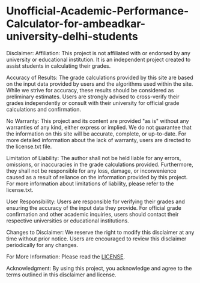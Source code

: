 # Unofficial-Academic-Performance-Calculator-for-ambeadkar-university-delhi-students

Disclaimer:
Affiliation: This project is not affiliated with or endorsed by any university or educational institution. It is an independent project created to assist students in calculating their grades.

Accuracy of Results: The grade calculations provided by this site are based on the input data provided by users and the algorithms used within the site. While we strive for accuracy, these results should be considered as preliminary estimates. Users are strongly advised to cross-verify their grades independently or consult with their university for official grade calculations and confirmation.

No Warranty: This project and its content are provided "as is" without any warranties of any kind, either express or implied. We do not guarantee that the information on this site will be accurate, complete, or up-to-date. For more detailed information about the lack of warranty, users are directed to the license.txt file.

Limitation of Liability: The author shall not be held liable for any errors, omissions, or inaccuracies in the grade calculations provided. Furthermore, they shall not be responsible for any loss, damage, or inconvenience caused as a result of reliance on the information provided by this project. For more information about limitations of liability, please refer to the license.txt.

User Responsibility: Users are responsible for verifying their grades and ensuring the accuracy of the input data they provide. For official grade confirmation and other academic inquiries, users should contact their respective universities or educational institutions.

Changes to Disclaimer: We reserve the right to modify this disclaimer at any time without prior notice. Users are encouraged to review this disclaimer periodically for any changes.

For More Information: Please read the [LICENSE](LICENSE).

Acknowledgment: By using this project, you acknowledge and agree to the terms outlined in this disclaimer and license.

